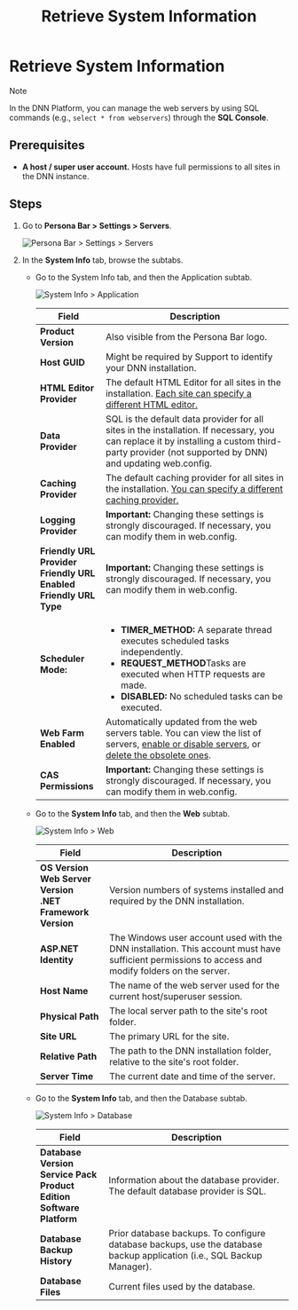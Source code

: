 ﻿---
uid: retrieve-system-info
topic: retrieve-system-info
locale: en
title: Retrieve System Information
dnneditions: Evoq Content,Evoq Engage
dnnversion: 09.02.00
parent-topic: administrators-servers-overview
related-topics: view-server-logs,restart-application,install-extension,about-web-servers,providers
---

# Retrieve System Information

 > [!Note]
 > In the DNN Platform, you can manage the web servers by using SQL commands (e.g., `select * from webservers`) through the **SQL Console**.</div>

## Prerequisites

*   **A host / super user account.** Hosts have full permissions to all sites in the DNN instance.

## Steps

1.  Go to **Persona Bar \> Settings \> Servers**.
    
    ![Persona Bar > Settings > Servers](/images/scr-pbar-host-Settings-E91.png)
    
    
2.  In the **System Info** tab, browse the subtabs.
    *   Go to the System Info tab, and then the Application subtab.
        
        ![System Info > Application](/images/scr-pbtabs-host-Settings-Servers-SystemInfo-Application-E90.png)
        
         |**Field**|**Description**|
         |---|---|
         |<strong>Product Version </strong> | Also visible from the Persona Bar logo.|
         |<strong>Host GUID</strong>| Might be required by Support to identify your DNN installation.|
         |<strong>HTML Editor Provider</strong>|The default HTML Editor for all sites in the installation. [Each site can specify a different HTML editor.](xref:configure-html-editor)|
         |<strong>Data Provider</strong>|SQL is the default data provider for all sites in the installation. If necessary, you can replace it by installing a custom third-party provider (not supported by DNN) and updating web.config.|
         |<strong>Caching Provider</strong>|The default caching provider for all sites in the installation. [You can specify a different caching provider.](xref:configure-caching)|
         |<strong>Logging Provider</strong>|<div class="red-callout"><strong>Important:</strong> Changing these settings is strongly discouraged. If necessary, you can modify them in web.config.|
         |<strong>Friendly URL Provider<br />Friendly URL Enabled<br />Friendly URL Type</strong>|<div class="red-callout"><strong>Important:</strong> Changing these settings is strongly discouraged. If necessary, you can modify them in web.config.|
        |<strong>Scheduler Mode: </strong>|<ul><li><strong>TIMER_METHOD: </strong>A separate thread executes scheduled tasks independently.</li><li><strong>REQUEST_METHOD</strong>Tasks are executed when HTTP requests are made.</li><li><strong>DISABLED: </strong>No scheduled tasks can be executed.</li></ul>|     
        |<strong>Web Farm Enabled</strong>|Automatically updated from the web servers table. You can view the list of servers, [enable or disable servers](xref:enable-or-disable-web-server), or [delete the obsolete ones](xref:delete-web-server).|
        |<strong>CAS Permissions</strong>|<div class="red-callout"><strong>Important:</strong> Changing these settings is strongly discouraged. If necessary, you can modify them in web.config.</div>|

        
    *   Go to the **System Info** tab, and then the **Web** subtab.
        
        ![System Info > Web](/images/scr-pbtabs-host-Settings-Servers-SystemInfo-Web-E90.png)

        
        |**Field**|**Description**|
        |---|---|
        |<strong>OS Version<br />Web Server Version<br />.NET Framework Version<br /></strong>|Version numbers of systems installed and required by the DNN installation.|
        |<strong>ASP.NET Identity</strong>|The Windows user account used with the DNN installation. This account must have sufficient permissions to access and modify folders on the server.|
        |<strong>Host Name</strong>|The name of the web server used for the current host/superuser session.|
        |<strong>Physical Path</strong>|The local server path to the site's root folder.|
        |<strong>Site URL</strong>|The primary URL for the site.|
        |<strong>Relative Path</strong>|The path to the DNN installation folder, relative to the site's root folder.|
        |<strong>Server Time</strong>|The current date and time of the server.|

        
    *   Go to the **System Info** tab, and then the Database subtab.
        
        ![System Info > Database](/images/scr-pbtabs-host-Settings-Servers-SystemInfo-Database-E90.png)

        
        |**Field**|**Description**|
        |---|---|
        |<strong>Database Version<br />Service Pack<br />Product Edition<br />Software Platform</strong>|Information about the database provider. The default database provider is SQL.|
        |<strong>Database Backup History</strong>|Prior database backups. To configure database backups, use the database backup application (i.e., SQL Backup Manager).|
        |<strong>Database Files</strong>|Current files used by the database.|
